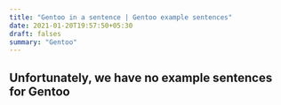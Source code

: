 ```yaml
---
title: "Gentoo in a sentence | Gentoo example sentences"
date: 2021-01-20T19:57:50+05:30
draft: falses
summary: "Gentoo"
---
```

## Unfortunately, we have no example sentences for Gentoo                 
